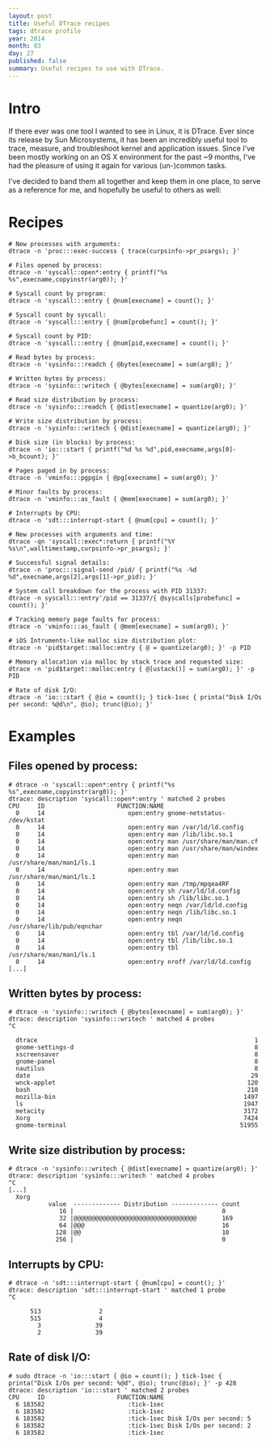 ```yaml
---
layout: post
title: Useful DTrace recipes
tags: dtrace profile
year: 2014
month: 03
day: 27
published: false
summary: Useful recipes to use with DTrace.
---
```


# Intro
If there ever was one tool I wanted to see in Linux, it is DTrace. Ever since its release
by Sun Microsystems, it has been an incredibly useful tool to trace, measure, and
troubleshoot kernel and application issues. Since I've been mostly working on an OS X
environment for the past ~9 months, I've had the pleasure of using it again for various
(un-)common tasks.

I've decided to band them all together and keep them in one place, to serve as a reference
for me, and hopefully be useful to others as well:

# Recipes

    # New processes with arguments:
    dtrace -n 'proc:::exec-success { trace(curpsinfo->pr_psargs); }'

    # Files opened by process:
    dtrace -n 'syscall::open*:entry { printf("%s %s",execname,copyinstr(arg0)); }'

    # Syscall count by program:
    dtrace -n 'syscall:::entry { @num[execname] = count(); }'

    # Syscall count by syscall:
    dtrace -n 'syscall:::entry { @num[probefunc] = count(); }'

    # Syscall count by PID:
    dtrace -n 'syscall:::entry { @num[pid,execname] = count(); }'

    # Read bytes by process:
    dtrace -n 'sysinfo:::readch { @bytes[execname] = sum(arg0); }'

    # Written bytes by process:
    dtrace -n 'sysinfo:::writech { @bytes[execname] = sum(arg0); }'

    # Read size distribution by process:
    dtrace -n 'sysinfo:::readch { @dist[execname] = quantize(arg0); }'

    # Write size distribution by process:
    dtrace -n 'sysinfo:::writech { @dist[execname] = quantize(arg0); }'

    # Disk size (in blocks) by process:
    dtrace -n 'io:::start { printf("%d %s %d",pid,execname,args[0]->b_bcount); }'

    # Pages paged in by process:
    dtrace -n 'vminfo:::pgpgin { @pg[execname] = sum(arg0); }'

    # Minor faults by process:
    dtrace -n 'vminfo:::as_fault { @mem[execname] = sum(arg0); }'

    # Interrupts by CPU:
    dtrace -n 'sdt:::interrupt-start { @num[cpu] = count(); }'

    # New processes with arguments and time:
    dtrace -qn 'syscall::exec*:return { printf("%Y %s\n",walltimestamp,curpsinfo->pr_psargs); }'

    # Successful signal details:
    dtrace -n 'proc:::signal-send /pid/ { printf("%s -%d %d",execname,args[2],args[1]->pr_pid); }'

    # System call breakdown for the process with PID 31337:
    dtrace -n syscall:::entry'/pid == 31337/{ @syscalls[probefunc] = count(); }'

    # Tracking memory page faults for process:
    dtrace -n 'vminfo:::as_fault { @mem[execname] = sum(arg0); }'

    # iOS Intruments-like malloc size distribution plot:
    dtrace -n 'pid$target::malloc:entry { @ = quantize(arg0); }' -p PID

    # Memory allocation via malloc by stack trace and requested size:
    dtrace -n 'pid$target::malloc:entry { @[ustack()] = sum(arg0); }' -p PID

    # Rate of disk I/O:
    dtrace -n 'io:::start { @io = count(); } tick-1sec { printa("Disk I/Os per second: %@d\n", @io); trunc(@io); }'


# Examples

## Files opened by process:

    # dtrace -n 'syscall::open*:entry { printf("%s %s",execname,copyinstr(arg0)); }'
    dtrace: description 'syscall::open*:entry ' matched 2 probes
    CPU     ID                    FUNCTION:NAME
      0     14                       open:entry gnome-netstatus- /dev/kstat
      0     14                       open:entry man /var/ld/ld.config
      0     14                       open:entry man /lib/libc.so.1
      0     14                       open:entry man /usr/share/man/man.cf
      0     14                       open:entry man /usr/share/man/windex
      0     14                       open:entry man /usr/share/man/man1/ls.1
      0     14                       open:entry man /usr/share/man/man1/ls.1
      0     14                       open:entry man /tmp/mpqea4RF
      0     14                       open:entry sh /var/ld/ld.config
      0     14                       open:entry sh /lib/libc.so.1
      0     14                       open:entry neqn /var/ld/ld.config
      0     14                       open:entry neqn /lib/libc.so.1
      0     14                       open:entry neqn /usr/share/lib/pub/eqnchar
      0     14                       open:entry tbl /var/ld/ld.config
      0     14                       open:entry tbl /lib/libc.so.1
      0     14                       open:entry tbl /usr/share/man/man1/ls.1
      0     14                       open:entry nroff /var/ld/ld.config
    [...]


## Written bytes by process:

    # dtrace -n 'sysinfo:::writech { @bytes[execname] = sum(arg0); }'
    dtrace: description 'sysinfo:::writech ' matched 4 probes
    ^C

      dtrace                                                            1
      gnome-settings-d                                                  8
      xscreensaver                                                      8
      gnome-panel                                                       8
      nautilus                                                          8
      date                                                             29
      wnck-applet                                                     120
      bash                                                            210
      mozilla-bin                                                    1497
      ls                                                             1947
      metacity                                                       3172
      Xorg                                                           7424
      gnome-terminal                                                51955


## Write size distribution by process:

    # dtrace -n 'sysinfo:::writech { @dist[execname] = quantize(arg0); }'
    dtrace: description 'sysinfo:::writech ' matched 4 probes
    ^C
    [...]
      Xorg
               value  ------------- Distribution ------------- count
                  16 |                                         0
                  32 |@@@@@@@@@@@@@@@@@@@@@@@@@@@@@@@@@@       169
                  64 |@@@                                      16
                 128 |@@                                       10
                 256 |                                         0


## Interrupts by CPU:

    # dtrace -n 'sdt:::interrupt-start { @num[cpu] = count(); }'
    dtrace: description 'sdt:::interrupt-start ' matched 1 probe
    ^C

          513                2
          515                4
            3               39
            2               39

## Rate of disk I/O:

    # sudo dtrace -n 'io:::start { @io = count(); } tick-1sec { printa("Disk I/Os per second: %@d", @io); trunc(@io); }' -p 428
    dtrace: description 'io:::start ' matched 2 probes
    CPU     ID                    FUNCTION:NAME
      6 183582                       :tick-1sec
      6 183582                       :tick-1sec
      6 183582                       :tick-1sec Disk I/Os per second: 5
      6 183582                       :tick-1sec Disk I/Os per second: 2
      6 183582                       :tick-1sec
